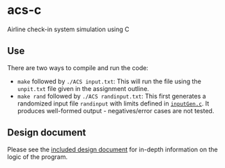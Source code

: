 # acs-c
Airline check-in system simulation using C

## Use
There are two ways to compile and run the code:
- `make` followed by `./ACS input.txt`: This will run the file using the `unpit.txt` file given in the assignment outline.
- `make rand` followed by `./ACS randinput.txt`: This first generates a randomized input file `randinput` with limits defined in [`inputGen.c`](inputGen.c). It produces well-formed output - negatives/error cases are not tested.

## Design document
Please see the [included design document]() for in-depth information on the logic of the program.